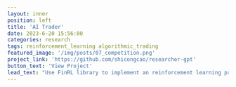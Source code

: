 ```yaml
---
layout: inner
position: left
title: 'AI Trader'
date: 2023-6-20 15:56:00
categories: research
tags: reinforcement_learning algorithmic_trading
featured_image: '/img/posts/07_competition.png'
project_link: 'https://github.com/shicongcao/researcher-gpt'
button_text: 'View Project'
lead_text: "Use FinRL library to implement an reinforcement learning project for trading stocks."
---
```


